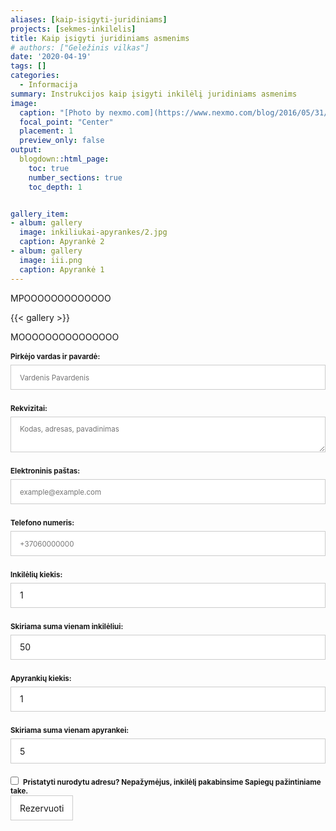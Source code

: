 ```yaml
---
aliases: [kaip-isigyti-juridiniams]
projects: [sekmes-inkilelis]
title: Kaip įsigyti juridiniams asmenims
# authors: ["Geležinis vilkas"]
date: '2020-04-19'
tags: []
categories:
  - Informacija
summary: Instrukcijos kaip įsigyti inkilėlį juridiniams asmenims
image:
  caption: "[Photo by nexmo.com](https://www.nexmo.com/blog/2016/05/31/building-sms-google-sheets-application-aws-lambda-dr)"
  focal_point: "Center"
  placement: 1
  preview_only: false
output:
  blogdown::html_page:
    toc: true
    number_sections: true
    toc_depth: 1


gallery_item:
- album: gallery
  image: inkiliukai-apyrankes/2.jpg
  caption: Apyrankė 2
- album: gallery
  image: iii.png
  caption: Apyrankė 1
---
```


MPOOOOOOOOOOOOO

{{< gallery >}}

MOOOOOOOOOOOOOOO

<form id="fsr-frm" name="business-reservation-form" accept-charset="utf-8" method="POST" data-netlify-recaptcha="true" netlify data-netlify="true" action="/informacija/rezervacija-privatiems">
  <fieldset id="fsr-frm-inputs-reservation">
    <label for="full-name">Pirkėjo vardas ir pavardė:</label>
    <input type="text" name="pirkejo-vardas" id="full-name" placeholder="Vardenis Pavardenis" required="true">
    <label class="rekvizitai" for="rekvizitai">Rekvizitai:</label>
    <textarea class="rekvizitai" rows="2" name="rekvizitai" id="rekvizitai" placeholder="Kodas, adresas, pavadinimas"></textarea>
    <label for="email-address">Elektroninis paštas:</label>
    <input type="email" name="kontaktiniai-duomenys" id="kontaktiniai-duomenys" placeholder="example@example.com" required="true">
    <label for="phone-number">Telefono numeris:</label>
    <input type="tel" name="phone-number" id="phone-number" placeholder="+37060000000" required="false">
    <label for="inkileliu-kiekis">Inkilėlių kiekis:</label>
    <input type="number" name="inkileliu-kiekis" id="inkileliu-kiekis" required="true" value="1" min="1" max="10"></input>
    <label for="skiriama-suma">Skiriama suma vienam inkilėliui:</label>
    <input type="number" name="skiriama-suma" id="skiriama-suma" value="50" min="50" max="100"></input>
    <label for="apyrankiu-kiekis">Apyrankių kiekis:</label>
    <input type="number" name="apyrankiu-kiekis" id="apyrankiu-kiekis" required="true" value="1" min="0" max="10"></input>
    <label for="skiriama-suma">Skiriama suma vienam apyrankei:</label>
    <input type="number" name="skiriama-suma" id="skiriama-suma" value="5" min="5" max="10"></input>
    <input type="checkbox" class="foo" id="pristatyti" name="pristatyti" value="pristatyti"><b class="pka">Pristatyti nurodytu adresu? Nepažymėjus, inkilėlį pakabinsime Sapiegų pažintiniame take.</b></input>
    <label class="adresas" for="pristatymo-adresas">Pristatymo adresas:</label>
    <textarea class="adresas" rows="2" name="pristatymo-adresas" id="pristatymo-adresas" placeholder="Kur pristatyti inkiliuką..."></textarea>
    <input type="hidden" name="_subject" id="email-subject" value="Sėkmės inkilėlio rezervacija">
  </fieldset>

  <div data-netlify-recaptcha="true"></div>
  
  <input type="submit" value="Rezervuoti" />
</form>
<style>/* reset */
#fsr-frm input,
#fsr-frm select,
#fsr-frm textarea,
#fsr-frm fieldset,
#fsr-frm optgroup,
#fsr-frm label,
#fsr-frm #card-element:disabled {
  font-family: inherit;
  font-size: 100%;
  color: inherit;
  border: none;
  border-radius: 0;
  display: block;
  width: 100%;
  padding: 0;
  margin: 0;
  -webkit-appearance: none;
  -moz-appearance: none;
}
#fsr-frm label,
#fsr-frm legend,
#fsr-frm ::placeholder {
  font-size: .825em;
  margin-bottom: .5em;
  padding-top: .2em;
  display: flex;
  align-items: baseline;
}
/* border, padding, margin, width */
#fsr-frm input,
#fsr-frm select,
#fsr-frm textarea,
#fsr-frm #card-element {
  border: 1px solid rgba(0,0,0,0.2);
  background-color: rgba(255,255,255,0.9);
  padding: .75em 1em;
  margin-bottom: 1.5em;
}
#fsr-frm input:focus,
#fsr-frm select:focus,
#fsr-frm textarea:focus {
  background-color: white;
  outline-style: solid;
  outline-width: thin;
  outline-color: gray;
  outline-offset: -1px;
}
#fsr-frm [type="text"],
#fsr-frm [type="email"] {
  width: 100%;
}
#fsr-frm [type="button"],
#fsr-frm [type="submit"],
#fsr-frm [type="reset"] {
  width: auto;
  cursor: pointer;
  -webkit-appearance: button;
  -moz-appearance: button;
  appearance: button;
}
#fsr-frm [type="button"]:focus,
#fsr-frm [type="submit"]:focus,
#fsr-frm [type="reset"]:focus {
  outline: none;
}
#fsr-frm [type="submit"],
#fsr-frm [type="reset"] {
  margin-bottom: 0;
}
#fsr-frm select {
  text-transform: none;
}
#fsr-frm [type="checkbox"] {
  -webkit-appearance: checkbox;
  -moz-appearance: checkbox;
  appearance: checkbox;
  display: inline-block;
  width: auto;
  margin: 0 .5em 0 0;
}
#fsr-frm [type="checkbox"] {
  -webkit-appearance: checkbox;
  -moz-appearance: checkbox;
  appearance: checkbox;
  display: inline-block;
  width: auto;
  background: red;
  margin: 0 .5em 0 0;
}
#fsr-frm [type="radio"] {
  -webkit-appearance: radio;
  -moz-appearance: radio;
  appearance: radio;
}
/* address, locale */
#fsr-frm fieldset.locale input[name="city"],
#fsr-frm fieldset.locale select[name="state"],
#fsr-frm fieldset.locale input[name="city"] {
  width: 52%;
}
#fsr-frm fieldset.locale select[name="state"],
#fsr-frm fieldset.locale input[name="city"],
#fsr-frm fieldset.locale select[name="state"] {
  margin-right: 3%;
}
#fsr-frm  label {
  font-weight: bolder;
}
.pka {
  font-size: .825em;
}
.foo ~ div {
  display: none;
}
.foo:checked ~ div {
  display: initial;
}
.pka {
  font-size: .825em;
}
#pirkejas-kitas-asmuo.foo ~ .savininkas {
  display: none;
}
#pirkejas-kitas-asmuo.foo:checked ~ .savininkas {
  display: initial;
}
#pristatyti.foo ~ .adresas {
  display: none;
}
#pristatyti.foo:checked ~ .adresas {
  display: initial;
}
</style>
